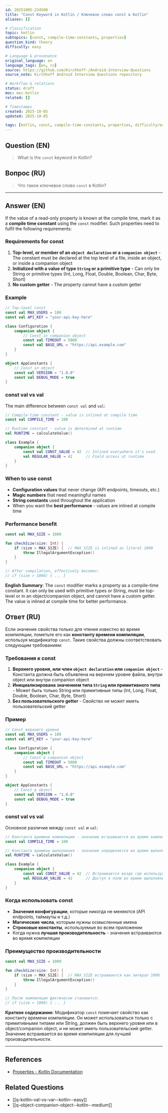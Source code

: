 ```yaml
---
id: 20251005-234500
title: "Const Keyword in Kotlin / Ключевое слово const в Kotlin"
aliases: []

# Classification
topic: kotlin
subtopics: [const, compile-time-constants, properties]
question_kind: theory
difficulty: easy

# Language & provenance
original_language: en
language_tags: [en, ru]
source: https://github.com/Kirchhoff-/Android-Interview-Questions
source_note: Kirchhoff Android Interview Questions repository

# Workflow & relations
status: draft
moc: moc-kotlin
related: []

# Timestamps
created: 2025-10-05
updated: 2025-10-05

tags: [kotlin, const, compile-time-constants, properties, difficulty/easy]
---
```

## Question (EN)
> What is the `const` keyword in Kotlin?
## Вопрос (RU)
> Что такое ключевое слово `const` в Kotlin?

---

## Answer (EN)

If the value of a read-only property is known at the compile time, mark it as a **compile time constant** using the `const` modifier. Such properties need to fulfil the following requirements:

### Requirements for const

1. **Top-level, or member of an `object declaration` or a `companion object`** - The constant must be declared at the top level of a file, inside an object, or inside a companion object
2. **Initialized with a value of type `String` or a primitive type** - Can only be String or primitive types (Int, Long, Float, Double, Boolean, Char, Byte, Short)
3. **No custom getter** - The property cannot have a custom getter

### Example

```kotlin
// Top-level const
const val MAX_USERS = 100
const val API_KEY = "your-api-key-here"

class Configuration {
    companion object {
        // Const in companion object
        const val TIMEOUT = 5000
        const val BASE_URL = "https://api.example.com"
    }
}

object AppConstants {
    // Const in object
    const val VERSION = "1.0.0"
    const val DEBUG_MODE = true
}
```

### const val vs val

The main difference between `const val` and `val`:

```kotlin
// Compile-time constant - value is inlined at compile time
const val COMPILE_TIME = 100

// Runtime constant - value is determined at runtime
val RUNTIME = calculateValue()

class Example {
    companion object {
        const val CONST_VALUE = 42  // Inlined everywhere it's used
        val REGULAR_VALUE = 42      // Field access at runtime
    }
}
```

### When to use const

- **Configuration values** that never change (API endpoints, timeouts, etc.)
- **Magic numbers** that need meaningful names
- **String constants** used throughout the application
- When you want the **best performance** - values are inlined at compile time

### Performance benefit

```kotlin
const val MAX_SIZE = 1000

fun checkSize(size: Int) {
    if (size > MAX_SIZE) {  // MAX_SIZE is inlined as literal 1000
        throw IllegalArgumentException()
    }
}

// After compilation, effectively becomes:
// if (size > 1000) { ... }
```

**English Summary**: The `const` modifier marks a property as a compile-time constant. It can only be used with primitive types or String, must be top-level or in an object/companion object, and cannot have a custom getter. The value is inlined at compile time for better performance.

## Ответ (RU)

Если значение свойства только для чтения известно во время компиляции, пометьте его как **константу времени компиляции**, используя модификатор `const`. Такие свойства должны соответствовать следующим требованиям:

### Требования к const

1. **Верхнего уровня, или член `object declaration` или `companion object`** - Константа должна быть объявлена на верхнем уровне файла, внутри object или внутри companion object
2. **Инициализирована значением типа `String` или примитивного типа** - Может быть только String или примитивные типы (Int, Long, Float, Double, Boolean, Char, Byte, Short)
3. **Без пользовательского getter** - Свойство не может иметь пользовательский getter

### Пример

```kotlin
// Const верхнего уровня
const val MAX_USERS = 100
const val API_KEY = "your-api-key-here"

class Configuration {
    companion object {
        // Const в companion object
        const val TIMEOUT = 5000
        const val BASE_URL = "https://api.example.com"
    }
}

object AppConstants {
    // Const в object
    const val VERSION = "1.0.0"
    const val DEBUG_MODE = true
}
```

### const val vs val

Основное различие между `const val` и `val`:

```kotlin
// Константа времени компиляции - значение встраивается во время компиляции
const val COMPILE_TIME = 100

// Константа времени выполнения - значение определяется во время выполнения
val RUNTIME = calculateValue()

class Example {
    companion object {
        const val CONST_VALUE = 42  // Встраивается везде где используется
        val REGULAR_VALUE = 42      // Доступ к полю во время выполнения
    }
}
```

### Когда использовать const

- **Значения конфигурации**, которые никогда не меняются (API endpoints, таймауты и т.д.)
- **Магические числа**, которым нужны осмысленные имена
- **Строковые константы**, используемые во всем приложении
- Когда нужна **лучшая производительность** - значения встраиваются во время компиляции

### Преимущество производительности

```kotlin
const val MAX_SIZE = 1000

fun checkSize(size: Int) {
    if (size > MAX_SIZE) {  // MAX_SIZE встраивается как литерал 1000
        throw IllegalArgumentException()
    }
}

// После компиляции фактически становится:
// if (size > 1000) { ... }
```

**Краткое содержание**: Модификатор `const` помечает свойство как константу времени компиляции. Он может использоваться только с примитивными типами или String, должен быть верхнего уровня или в object/companion object, и не может иметь пользовательский getter. Значение встраивается во время компиляции для лучшей производительности.

---

## References
- [Properties - Kotlin Documentation](https://kotlinlang.org/docs/reference/properties.html)

## Related Questions
- [[q-kotlin-val-vs-var--kotlin--easy]]
- [[q-object-companion-object--kotlin--medium]]
